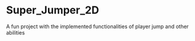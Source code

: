 # Super_Jumper_2D
A fun project with the implemented functionalities of player jump and other abilities
